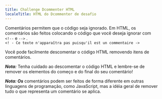 ```yaml
---
title: Challenge Dcommenter HTML
localeTitle: HTML do Dcommenter de desafio
---
```

Comentários permitem que o código seja ignorado. Em HTML, os comentários são feitos colocando o código que você deseja ignorar com `<!--` e `-->` .  
`<! - Ce texte n'apparaîtra pas puisqu'il est un commentaire ->`

Você pode facilmente descomentar o código HTML removendo itens de comentários.

**_Nota:_** Tenha cuidado ao descomentar o código HTML e lembre-se de remover os elementos do começo e do final do seu comentário!

**_Nota: Os_** comentários podem ser feitos de forma diferente em outras linguagens de programação, como JavaScript, mas a idéia geral de remover tudo o que representa um comentário se aplica.